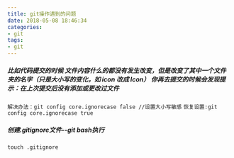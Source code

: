 ```yaml
---
title: git操作遇到的问题
date: 2018-05-08 18:46:34
categories:
- git
tags:
- git
---
```

##### 比如代码提交的时候 文件内容什么的都没有发生改变，但是改变了其中一个文件夹的名字（只是大小写的变化，如 icon 改成 Icon） 你再去提交的时候会发现提示：在上次提交后没有添加或更改过文件
`解决办法：git config core.ignorecase false //设置大小写敏感`
`恢复设置:git config core.ignorecase true`
##### 创建.gitignore文件--git bash执行
`touch .gitignore`